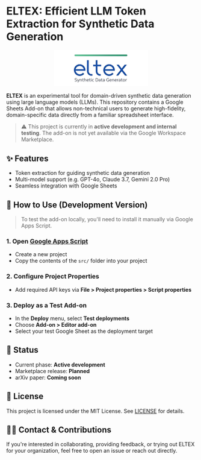 # ELTEX: Efficient LLM Token Extraction for Synthetic Data Generation

<p align="center">
  <img src="eltex-logo.png" alt="ELTEX Logo" width="250"/>
</p>


**ELTEX** is an experimental tool for domain-driven synthetic data generation using large language models (LLMs). This repository contains a Google Sheets Add-on that allows non-technical users to generate high-fidelity, domain-specific data directly from a familiar spreadsheet interface.

> ⚠️ This project is currently in **active development and internal testing**. The add-on is not yet available via the Google Workspace Marketplace.


## ✨ Features

- Token extraction for guiding synthetic data generation
- Multi-model support (e.g. GPT-4o, Claude 3.7, Gemini 2.0 Pro)
- Seamless integration with Google Sheets


## 🔧 How to Use (Development Version)

> To test the add-on locally, you'll need to install it manually via Google Apps Script.

### 1. Open [Google Apps Script](https://script.google.com)

- Create a new project
- Copy the contents of the `src/` folder into your project

### 2. Configure Project Properties

- Add required API keys via **File > Project properties > Script properties**

### 3. Deploy as a Test Add-on

- In the **Deploy** menu, select **Test deployments**
- Choose **Add-on > Editor add-on**
- Select your test Google Sheet as the deployment target

## 📌 Status

- Current phase: **Active development**
- Marketplace release: **Planned**
- arXiv paper: **Coming soon**

## 📄 License

This project is licensed under the MIT License. See [LICENSE](LICENSE) for details.

## 🙋‍♀️ Contact & Contributions

If you're interested in collaborating, providing feedback, or trying out ELTEX for your organization, feel free to open an issue or reach out directly.
